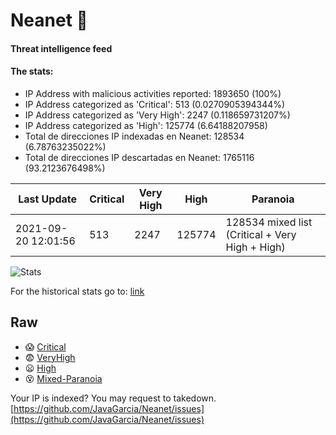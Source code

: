 # Neanet :hocho:
#### Threat intelligence feed
#### The stats:

- IP Address with malicious activities reported: 1893650 (100%)
- IP Address categorized as 'Critical':  513 (0.0270905394344%)
- IP Address categorized as 'Very High':  2247 (0.118659731207%)
- IP Address categorized as 'High':  125774 (6.64188207958)
- Total de direcciones IP indexadas en Neanet:  128534 (6.78763235022%)
- Total de direcciones IP descartadas en Neanet:  1765116 (93.2123676498%)

| Last Update | Critical | Very High | High | Paranoia |
| --- | --- | --- | --- | --- |
| 2021-09-20 12:01:56 | 513 | 2247 | 125774 | 128534 mixed list (Critical + Very High + High)|

![Stats](https://docs.google.com/spreadsheets/d/e/2PACX-1vSnaNMIXVabIpDJjufMlzH7poXnshF3mgd8Is1g9ytUEzVsP5my4Trn8f-xkoLLQ38xpL3HtmUexLo6/pubchart?oid=501124687&format=image)

For the historical stats go to: [link](/stats.csv)
## Raw
- :scream: [Critical](https://raw.githubusercontent.com/JavaGarcia/Neanet/master/blacklists/neanet_critical.txt)
- :fearful: [VeryHigh](https://raw.githubusercontent.com/JavaGarcia/Neanet/master/blacklists/neanet_veryHigh.txtt)
- :frowning: [High](https://raw.githubusercontent.com/JavaGarcia/Neanet/master/blacklists/neanet_high.txt)
- :dizzy_face: [Mixed-Paranoia](https://raw.githubusercontent.com/JavaGarcia/Neanet/master/blacklists/neanet_all.txt)


Your IP is indexed? You may request to takedown. [https://github.com/JavaGarcia/Neanet/issues](https://github.com/JavaGarcia/Neanet/issues)


































































































































































































































































































































































































































































































































































































































































































































































































































































































































































































































































































































































































































































































































































































































































































































































































































































































































































































































































































































































































































































































































































































































































































































































































































































































































































































































































































































































































































































































































































































































































































































































































































































































































































































































































































































































































































































































































































































































































































































































































































































































































































































































































































































































































































































































































































































































































































































































































































































































































































































































































































































































































































































































































































































































































































































































































































































































































































































































































































































































































































































































































































































































































































































































































































































































































































































































































































































































































































































































































































































































































































































































































































































































































































































































































































































































































































































































































































































































































































































































































































































































































































































































































































































































































































































































































































































































































































































































































































































































































































































































































































